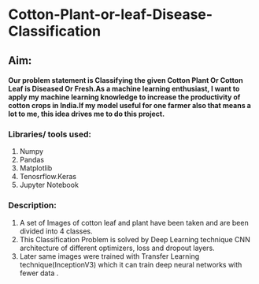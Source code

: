 # Cotton-Plant-or-leaf-Disease-Classification

## Aim:
####  Our problem statement is Classifying the given Cotton Plant Or Cotton Leaf is Diseased Or Fresh.As a machine learning enthusiast, I want to apply my machine           learning knowledge to increase the productivity of cotton crops in India.If my model useful for one farmer also that means a lot to me, this idea drives me to do       this project.

### Libraries/ tools used:
1. Numpy
2. Pandas
3. Matplotlib
4. Tenosrflow.Keras
5. Jupyter Notebook

### Description:
1. A set of Images of cotton leaf and plant have been taken and are been divided into 4 classes.
2. This Classification Problem is solved by Deep Learning technique CNN  architecture of different optimizers, loss and dropout layers.
3. Later same images were trained with Transfer Learning technique(InceptionV3) which it can train deep neural networks with fewer data .
